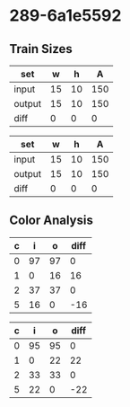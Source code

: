 # 289-6a1e5592
## Train Sizes

|set|w|h|A|
|---|---|---|---|
|input|15|10|150|
|output|15|10|150|
|diff|0|0|0|


|set|w|h|A|
|---|---|---|---|
|input|15|10|150|
|output|15|10|150|
|diff|0|0|0|


## Color Analysis

|c|i|o|diff|
|---|---|---|---|
|0|97|97|0|
|1|0|16|16|
|2|37|37|0|
|5|16|0|-16|


|c|i|o|diff|
|---|---|---|---|
|0|95|95|0|
|1|0|22|22|
|2|33|33|0|
|5|22|0|-22|


